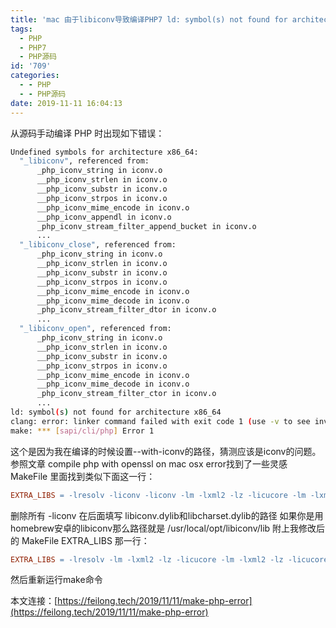 ```yaml
---
title: 'mac 由于libiconv导致编译PHP7 ld: symbol(s) not found for architecture x86_64错误'
tags:
  - PHP
  - PHP7
  - PHP源码
id: '709'
categories:
  - - PHP
  - - PHP源码
date: 2019-11-11 16:04:13
---
```


从源码手动编译 PHP 时出现如下错误：

```bash
Undefined symbols for architecture x86_64:
  "_libiconv", referenced from:
      _php_iconv_string in iconv.o
      __php_iconv_strlen in iconv.o
      __php_iconv_substr in iconv.o
      __php_iconv_strpos in iconv.o
      __php_iconv_mime_encode in iconv.o
      __php_iconv_appendl in iconv.o
      _php_iconv_stream_filter_append_bucket in iconv.o
      ...
  "_libiconv_close", referenced from:
      _php_iconv_string in iconv.o
      __php_iconv_strlen in iconv.o
      __php_iconv_substr in iconv.o
      __php_iconv_strpos in iconv.o
      __php_iconv_mime_encode in iconv.o
      __php_iconv_mime_decode in iconv.o
      _php_iconv_stream_filter_dtor in iconv.o
      ...
  "_libiconv_open", referenced from:
      _php_iconv_string in iconv.o
      __php_iconv_strlen in iconv.o
      __php_iconv_substr in iconv.o
      __php_iconv_strpos in iconv.o
      __php_iconv_mime_encode in iconv.o
      __php_iconv_mime_decode in iconv.o
      _php_iconv_stream_filter_ctor in iconv.o
      ...
ld: symbol(s) not found for architecture x86_64
clang: error: linker command failed with exit code 1 (use -v to see invocation)
make: *** [sapi/cli/php] Error 1
```

这个是因为我在编译的时候设置--with-iconv的路径，猜测应该是iconv的问题。 参照文章 compile php with openssl on mac osx error找到了一些灵感 MakeFile 里面找到类似下面这一行：

```Makefile
EXTRA_LIBS = -lresolv -liconv -liconv -lm -lxml2 -lz -licucore -lm -lxml2 -lz -licucore -lm -lxml2 -lz -licucore -lm -lxml2 -lz -licucore -lm -lxml2 -lz -licucore -lm -lxml2 -lz -licucore -lm
```

删除所有 -liconv 在后面填写 libiconv.dylib和libcharset.dylib的路径 如果你是用homebrew安卓的libiconv那么路径就是 /usr/local/opt/libiconv/lib 附上我修改后的 MakeFile EXTRA\_LIBS 那一行：

```Makefile
EXTRA_LIBS = -lresolv -lm -lxml2 -lz -licucore -lm -lxml2 -lz -licucore -lm -lxml2 -lz -licucore -lm -lxml2 -lz -licucore -lm -lxml2 -lz -licucore -lm -lxml2 -lz -licucore -lm /usr/local/opt/libiconv/lib/libiconv.dylib /usr/local/opt/libiconv/lib/libcharset.dylib
```

然后重新运行make命令

本文连接：[https://feilong.tech/2019/11/11/make-php-error](https://feilong.tech/2019/11/11/make-php-error)